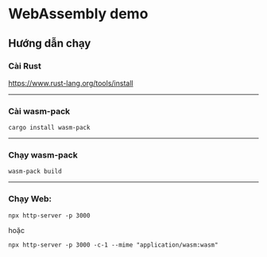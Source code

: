 # WebAssembly demo

## Hướng dẫn chạy

### Cài Rust

https://www.rust-lang.org/tools/install

---

### Cài wasm-pack

```
cargo install wasm-pack
```

---

### Chạy wasm-pack

```
wasm-pack build
```

---

### Chạy Web:

```
npx http-server -p 3000
```

hoặc

```
npx http-server -p 3000 -c-1 --mime "application/wasm:wasm"
```